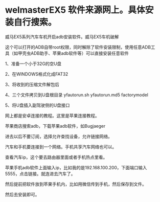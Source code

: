 # welmasterEX5 软件来源网上。具体安装自行搜索。
威马EX5系列汽车车机开启adb安装软件。威马EX5车机破解

这个可以打开的ADB自带root权限，同时解除了软件安装限制，使用任意ADB工具（如甲壳虫ADB助手、苹果adb软件等）可以直接安装任意软件

1、准备一个小于32G的空U盘

2、在WINDOWS格式化成FAT32

3、将收到的压缩文件解包后

4、三个文件拷贝到U盘根目录
   yfautorun.sh
   yfautorun.md5
   factorymodel
   
5、将U盘插入副驾驶侧的U盘接口

网上都是安卓连接的教程。这里是苹果连接教程。

苹果商店搜索adb，下载苹果adb软件，如Bugjaeger

进去以后不要订阅，选择允许查找设备，允许链接网络。

汽车和手机要连接到一个网络。手机共享汽车网络也可以。

查看汽车ip，这个要去路由器里面或者手机热点里看。

苹果手机adb软件上面输入ip，比如我的是192.168.100.200，下面端口输入5555，点击链接。就连进去汽车了。

然后提前把软件放到苹果手机内，比如用微信传到手机，然后保存到文件。

然后去安装即可。
